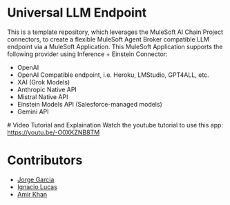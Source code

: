 # Universal LLM Endpoint
This is a template repository, which leverages the MuleSoft AI Chain Project connectors, to create a flexible MuleSoft Agent Broker compatible LLM endpoint via a MuleSoft Application. This MuleSoft Application supports the following provider using Inference + Einstein Connector:
- OpenAI
- OpenAI Compatible endpoint, i.e. Heroku, LMStudio, GPT4ALL, etc.
- XAI (Grok Models)
- Anthropic Native API
- Mistral Native API
- Einstein Models API (Salesforce-managed models)
- Gemini API

# Video Tutorial and Explaination 
Watch the youtube tutorial to use this app: https://youtu.be/-O0XKZNB8TM

# Contributors
- [Jorge Garcia](https://www.linkedin.com/in/jorgegarciaperez/)
- [Ignacio Lucas](https://www.linkedin.com/in/ignacio-lucas-64892193/)
- [Amir Khan](https://www.linkedin.com/in/amir-khan-ak/)
